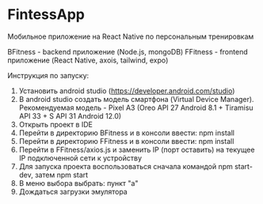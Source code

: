 # FintessApp
Мобильное приложение на React Native по персональным тренировкам

BFitness - backend приложение (Node.js, mongoDB)
FFitness - frontend приложение (React Native, axois, tailwind, expo)

Инструкция по запуску:
1. Установить android studio (https://developer.android.com/studio)
2. В android studio создать модель смартфона (Virtual Device Manager). Рекомендуемая модель - Pixel A3 (Oreo API 27 Android 8.1 + Tiramisu API 33 + S API 31 Android 12.0)
3. Открыть проект в IDE
4. Перейти в директорию BFitness и в консоли ввести: npm install
5. Перейти в директорию FFitness и в консоли ввести: npm install
6. Перейти в FFitness/axios.js и заменить IP (порт оставить) на текущее IP подключенной сети к устройству
7. Для запуска проекта воспользоваться сначала командой npm start-dev, затем npm start
8. В меню выбора выбрать: пункт "a"
9. Дождаться загрузки эмулятора
